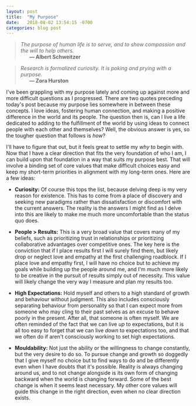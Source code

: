 ```yaml
---
layout: post
title:  "My Purpose"
date:   2018-08-02 13:54:15 -0700
categories: blog post
---
```


>*The purpose of human life is to serve, and to show compassion and the will to help others.* 
 <br>&nbsp;&nbsp;&nbsp;&nbsp;&nbsp;&nbsp;__&mdash; Albert Schweitzer__<br>
  
>*Research is formalized curiosity. It is poking and prying with a purpose.* 
 <br>&nbsp;&nbsp;&nbsp;&nbsp;&nbsp;&nbsp;__&mdash; Zora Hurston__

I've been grappling with my purpose lately and coming up against more and more difficult questions as I progressed. There are two quotes preceding today's post because my purpose lies somewhere in between these concepts. I love ideas, fostering human connection, and making a positive difference in the world and its people. The question then is, can I live a life dedicated to adding to the fulfillment of the world by using ideas to connect people with each other and themselves? Well, the obvious answer is yes, so the tougher question that follows is *how*?

I'll have to figure that out, but it feels great to settle my *why* to begin with. Now that I have a clear direction that fits the very foundation of who I am, I can build upon that foundation in a way that suits my purpose best. That will involve a binding set of core values that make difficult choices easy and keep my short-term priorities in alignment with my long-term ones. Here are a few ideas:

* **Curiosity:** Of course this tops the list, because delving deep is my very reason for existence. This has to come from a place of discovery and seeking new paradigms rather than dissatisfaction or discomfort with the current answers. The reality is the answers I might find as I delve into this are likely to make me much more uncomfortable than the status quo does.

* **People > Results:** This is a very broad value that covers many of my beliefs, such as prioritizing trust in relationships or prioritizing collaborative advantages over competitive ones. The key here is the conviction that if I place results first I will surely find them, but likely drop or neglect love and empathy at the first challenging roadblock. If I place love and empathy first, I will have no choice but to achieve my goals while building up the people around me, and I'm much more likely to be creative in the pursuit of results simply out of necessity. This value will likely change the very way I measure and plan my results too. 

* **High Expectations:** Hold myself and others to a high standard of growth and behaviour without judgment. This also includes consciously separating behaviour from personality so that I can expect more from someone who may cling to their past selves as an excuse to behave poorly in the present. After all, that someone is often myself. We are often reminded of the fact that we can live *up* to expectations, but it is all too easy to forget that we can live *down*
 to expectations too, and that we often do if aren't consciously working to set high expectations.

* **Mouldability:** Not just the ability or the willingness to change constantly, but the very desire to do so. To pursue change and growth so doggedly that I give myself no choice but to find ways to do and be differently  even when I have doubts that it's possible. Reality is always changing around us, and to not change alongside is its own form of changing backward when the world is changing forward. Some of the best change is when it seems least necessary. My other core values will guide this change in the right direction, even when no clear direction exists. 








